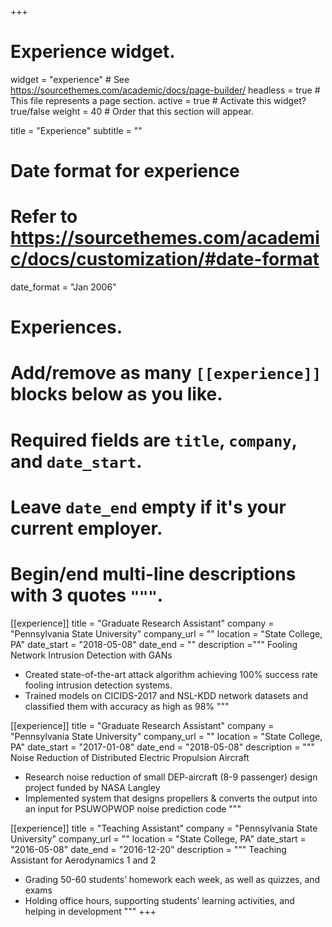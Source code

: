 +++
# Experience widget.
widget = "experience"  # See https://sourcethemes.com/academic/docs/page-builder/
headless = true  # This file represents a page section.
active = true  # Activate this widget? true/false
weight = 40  # Order that this section will appear.

title = "Experience"
subtitle = ""

# Date format for experience
#   Refer to https://sourcethemes.com/academic/docs/customization/#date-format
date_format = "Jan 2006"

# Experiences.
#   Add/remove as many `[[experience]]` blocks below as you like.
#   Required fields are `title`, `company`, and `date_start`.
#   Leave `date_end` empty if it's your current employer.
#   Begin/end multi-line descriptions with 3 quotes `"""`.
[[experience]]
  title = "Graduate Research Assistant"
  company = "Pennsylvania State University"
  company_url = ""
  location = "State College, PA"
  date_start = "2018-05-08"
  date_end = ""
  description ="""
  Fooling Network Intrusion Detection with GANs
  * Created state-of-the-art attack algorithm achieving 100% success rate fooling intrusion detection systems.
  * Trained models on CICIDS-2017 and NSL-KDD network datasets and classified them with accuracy as high as 98%
  """

[[experience]]
  title = "Graduate Research Assistant"
  company = "Pennsylvania State University"
  company_url = ""
  location = "State College, PA"
  date_start = "2017-01-08"
  date_end = "2018-05-08"
  description = """  
Noise Reduction of Distributed Electric Propulsion Aircraft
*  Research noise reduction of small DEP-aircraft (8-9 passenger) design project funded by NASA Langley
*  Implemented system that designs propellers & converts the output into an input for PSUWOPWOP noise prediction code
"""

[[experience]]
  title = "Teaching Assistant"
  company = "Pennsylvania State University"
  company_url = ""
  location = "State College, PA"
  date_start = "2016-05-08"
  date_end = "2016-12-20"
  description = """  Teaching Assistant for Aerodynamics 1 and 2 
*  Grading 50-60 students’ homework each week, as well as quizzes, and exams
*  Holding office hours, supporting students’ learning activities, and helping in development
"""
+++
